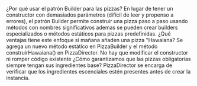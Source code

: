 ¿Por qué usar el patrón Builder para las pizzas?
En lugar de tener un constructor con demasiados parámetros (difícil de leer y propenso a errores), el patrón Builder permite construir una pizza paso a paso usando métodos con nombres significativos ademas se pueden crear builders especializados o métodos estáticos para pizzas predefinidas.
¿Qué ventajas tiene este enfoque si mañana añaden una pizza "Hawaiana?
Se agrega un nuevo método estático en PizzaBuilder y el método construirHawaiana() en PizzaDirector. No hay que modificar el constructor ni romper código existente
 ¿Cómo garantizamos que las pizzas obligatorias siempre tengan sus ingredientes base?
PizzaDirector se encarga de verificar que los ingredientes escenciales estén presentes antes de crear la instancia.
